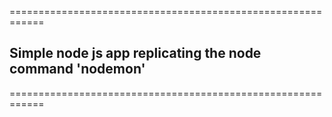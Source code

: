 ============================================================
## Simple node js app replicating the node command 'nodemon'
============================================================

